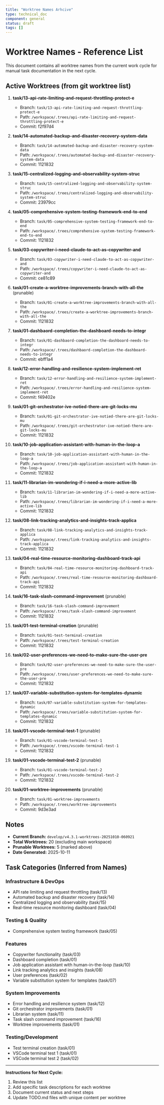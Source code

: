 ```yaml
---
title: "Worktree Names Arhcive"
type: technical_doc
component: general
status: draft
tags: []
---
```


# Worktree Names - Reference List

This document contains all worktree names from the current work cycle for manual task documentation in the next cycle.

## Active Worktrees (from git worktree list)

1. **task/13-api-rate-limiting-and-request-throttling-protect-e**
   - Branch: `task/13-api-rate-limiting-and-request-throttling-protect-e`
   - Path: `/workspace/.trees/api-rate-limiting-and-request-throttling-protect-e`
   - Commit: f2f97d4

2. **task/14-automated-backup-and-disaster-recovery-system-data**
   - Branch: `task/14-automated-backup-and-disaster-recovery-system-data`
   - Path: `/workspace/.trees/automated-backup-and-disaster-recovery-system-data`
   - Commit: 1121832

3. **task/15-centralized-logging-and-observability-system-struc**
   - Branch: `task/15-centralized-logging-and-observability-system-struc`
   - Path: `/workspace/.trees/centralized-logging-and-observability-system-struc`
   - Commit: 23979cc

4. **task/05-comprehensive-system-testing-framework-end-to-end**
   - Branch: `task/05-comprehensive-system-testing-framework-end-to-end`
   - Path: `/workspace/.trees/comprehensive-system-testing-framework-end-to-end`
   - Commit: 1121832

5. **task/03-copywriter-i-need-claude-to-act-as-copywriter-and**
   - Branch: `task/03-copywriter-i-need-claude-to-act-as-copywriter-and`
   - Path: `/workspace/.trees/copywriter-i-need-claude-to-act-as-copywriter-and`
   - Commit: ce81c89

6. **task/01-create-a-worktree-improvements-branch-with-all-the** (prunable)
   - Branch: `task/01-create-a-worktree-improvements-branch-with-all-the`
   - Path: `/workspace/.trees/create-a-worktree-improvements-branch-with-all-the`
   - Commit: 1121832

7. **task/01-dashbaord-completion-the-dashboard-needs-to-integr**
   - Branch: `task/01-dashbaord-completion-the-dashboard-needs-to-integr`
   - Path: `/workspace/.trees/dashbaord-completion-the-dashboard-needs-to-integr`
   - Commit: ebff1a4

8. **task/12-error-handling-and-resilience-system-implement-ret**
   - Branch: `task/12-error-handling-and-resilience-system-implement-ret`
   - Path: `/workspace/.trees/error-handling-and-resilience-system-implement-ret`
   - Commit: f49402e

9. **task/01-git-orchestrator-ive-notied-there-are-git-locks-mu**
   - Branch: `task/01-git-orchestrator-ive-notied-there-are-git-locks-mu`
   - Path: `/workspace/.trees/git-orchestrator-ive-notied-there-are-git-locks-mu`
   - Commit: 1121832

10. **task/10-job-application-assistant-with-human-in-the-loop-a**
    - Branch: `task/10-job-application-assistant-with-human-in-the-loop-a`
    - Path: `/workspace/.trees/job-application-assistant-with-human-in-the-loop-a`
    - Commit: 1121832

11. **task/11-librarian-im-wondering-if-i-need-a-more-active-lib**
    - Branch: `task/11-librarian-im-wondering-if-i-need-a-more-active-lib`
    - Path: `/workspace/.trees/librarian-im-wondering-if-i-need-a-more-active-lib`
    - Commit: 1121832

12. **task/08-link-tracking-analytics-and-insights-track-applica**
    - Branch: `task/08-link-tracking-analytics-and-insights-track-applica`
    - Path: `/workspace/.trees/link-tracking-analytics-and-insights-track-applica`
    - Commit: 1121832

13. **task/04-real-time-resource-monitoring-dashboard-track-api**
    - Branch: `task/04-real-time-resource-monitoring-dashboard-track-api`
    - Path: `/workspace/.trees/real-time-resource-monitoring-dashboard-track-api`
    - Commit: 1121832

14. **task/16-task-slash-command-improvement** (prunable)
    - Branch: `task/16-task-slash-command-improvement`
    - Path: `/workspace/.trees/task-slash-command-improvement`
    - Commit: 1121832

15. **task/01-test-terminal-creation** (prunable)
    - Branch: `task/01-test-terminal-creation`
    - Path: `/workspace/.trees/test-terminal-creation`
    - Commit: 1121832

16. **task/02-user-preferences-we-need-to-make-sure-the-user-pre**
    - Branch: `task/02-user-preferences-we-need-to-make-sure-the-user-pre`
    - Path: `/workspace/.trees/user-preferences-we-need-to-make-sure-the-user-pre`
    - Commit: 1121832

17. **task/07-variable-substitution-system-for-templates-dynamic**
    - Branch: `task/07-variable-substitution-system-for-templates-dynamic`
    - Path: `/workspace/.trees/variable-substitution-system-for-templates-dynamic`
    - Commit: 1121832

18. **task/01-vscode-terminal-test-1** (prunable)
    - Branch: `task/01-vscode-terminal-test-1`
    - Path: `/workspace/.trees/vscode-terminal-test-1`
    - Commit: 1121832

19. **task/01-vscode-terminal-test-2** (prunable)
    - Branch: `task/01-vscode-terminal-test-2`
    - Path: `/workspace/.trees/vscode-terminal-test-2`
    - Commit: 1121832

20. **task/01-worktree-improvements** (prunable)
    - Branch: `task/01-worktree-improvements`
    - Path: `/workspace/.trees/worktree-improvements`
    - Commit: 9d3e3ad

## Notes

- **Current Branch:** `develop/v4.3.1-worktrees-20251010-060921`
- **Total Worktrees:** 20 (excluding main workspace)
- **Prunable Worktrees:** 5 (marked above)
- **Date Generated:** 2025-10-11

## Task Categories (Inferred from Names)

### Infrastructure & DevOps
- API rate limiting and request throttling (task/13)
- Automated backup and disaster recovery (task/14)
- Centralized logging and observability (task/15)
- Real-time resource monitoring dashboard (task/04)

### Testing & Quality
- Comprehensive system testing framework (task/05)

### Features
- Copywriter functionality (task/03)
- Dashboard completion (task/01)
- Job application assistant with human-in-the-loop (task/10)
- Link tracking analytics and insights (task/08)
- User preferences (task/02)
- Variable substitution system for templates (task/07)

### System Improvements
- Error handling and resilience system (task/12)
- Git orchestrator improvements (task/01)
- Librarian system (task/11)
- Task slash command improvement (task/16)
- Worktree improvements (task/01)

### Testing/Development
- Test terminal creation (task/01)
- VSCode terminal test 1 (task/01)
- VSCode terminal test 2 (task/02)

---

**Instructions for Next Cycle:**
1. Review this list
2. Add specific task descriptions for each worktree
3. Document current status and next steps
4. Update TODO.md files with unique content per worktree
